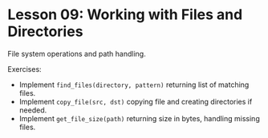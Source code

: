 # Lesson 09: Working with Files and Directories

File system operations and path handling.

Exercises:
- Implement `find_files(directory, pattern)` returning list of matching files.
- Implement `copy_file(src, dst)` copying file and creating directories if needed.
- Implement `get_file_size(path)` returning size in bytes, handling missing files.


